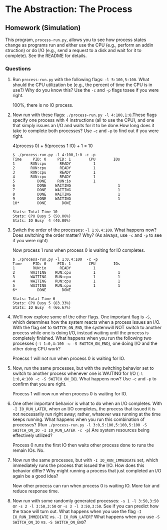 # The Abstraction: The Process

## Homework (Simulation)

This program, `process-run.py`, allows you to see how process states change as programs run and either use the CPU (e.g., perform an addin struction) or do I/O (e.g., send a request to a disk and wait for it to complete). See the README for details.

### Questions

1. Run `process-run.py` with the following flags: `-l 5:100,5:100`. What should the CPU utilization be (e.g., the percent of time the CPU is in use?) Why do you know this? Use the `-c` and `-p` flags tosee if you were right.

    100%, there is no IO process.

2. Now run with these flags: `./process-run.py -l 4:100,1:0`.These flags specify one process with 4 instructions (all to use the CPU), and one that simply issues an I/O and waits for it to be done.How long does it take to complete both processes? Use `-c` and `-p` to find out if you were right.

    4(process 0) + 5(process 1 IO) + 1 = 10

    ```
    $ ./process-run.py -l 4:100,1:0 -c -p
    Time     PID: 0     PID: 1        CPU        IOs 
    1       RUN:cpu      READY          1            
    2       RUN:cpu      READY          1            
    3       RUN:cpu      READY          1            
    4       RUN:cpu      READY          1            
    5          DONE     RUN:io          1            
    6          DONE    WAITING                     1 
    7          DONE    WAITING                     1 
    8          DONE    WAITING                     1 
    9          DONE    WAITING                     1 
    10*        DONE       DONE                       

    Stats: Total Time 10
    Stats: CPU Busy 5 (50.00%)
    Stats: IO Busy  4 (40.00%)
    ```

3. Switch the order of the processes: `-l 1:0,4:100`. What happens now? Does switching the order matter? Why? (As always, use `-c` and `-p` to see if you were right)

    Now process 1 runs when process 0 is waiting for IO completes.

    ```
    $ ./process-run.py -l 1:0,4:100  -c -p
    Time     PID: 0     PID: 1        CPU        IOs 
    1        RUN:io      READY          1            
    2       WAITING    RUN:cpu          1          1 
    3       WAITING    RUN:cpu          1          1 
    4       WAITING    RUN:cpu          1          1 
    5       WAITING    RUN:cpu          1          1 
    6*         DONE       DONE                       

    Stats: Total Time 6
    Stats: CPU Busy 5 (83.33%)
    Stats: IO Busy  4 (66.67%)
    ```

4. We’ll now explore some of the other flags. One important flag is `-S`, which determines how the system reacts when a process issues an I/O. With the flag set to `SWITCH_ON_END`, the systemwill NOT switch to another process while one is doing I/O, instead waiting until the process is completely finished. What happens when you run the following two processes (`-l 1:0,4:100 -c -S SWITCH_ON_END`), one doing I/O and the other doing CPU work?

    Proecss 1 will not run when process 0 is waiting for IO.

5. Now, run the same processes, but with the switching behavior set to switch to another process whenever one is WAITING for I/O (`-l 1:0,4:100 -c -S SWITCH_ON_IO`). What happens now? Use `-c` and `-p` to confirm that you are right.

    Proecss 1 will now run when process 0 is waiting for IO.

6. One other important behavior is what to do when an I/O completes. With `-I IO_RUN_LATER`, when an I/O completes, the process that issued it is not necessarily run right away; rather, whatever was running at the time keeps running. What happens when you run this combination of processes? (Run `./process-run.py -l 3:0,5:100,5:100,5:100 -S SWITCH_ON_IO -I IO_RUN_LATER -c -p`) Are system resources being effectively utilized?

    Process 0 runs the first IO then waits other process done to runs the remain IOs. No.

7. Now run the same processes, but with `-I IO_RUN_IMMEDIATE` set, which immediately runs the process that issued the I/O. How does this behavior differ? Why might running a process that just completed an I/O again be a good idea?

    Now other proecss can run when process 0 is waiting IO. More fair and reduce response time. 

8. Now run with some randomly generated processes: `-s 1 -l 3:50,3:50` or `-s 2 -l 3:50,3:50` or `-s 3 -l 3:50,3:50`. See if you can predict how the trace will turn out. What happens when you use the flag `-I IO_RUN_IMMEDIATE` vs. `-I IO_RUN_LATER`? What happens when you use `-S SWITCH_ON_IO` vs. `-S SWITCH_ON_END`?
